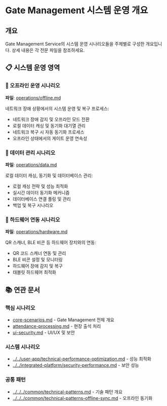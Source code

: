 # Gate Management 시스템 운영 개요

## 개요

Gate Management Service의 시스템 운영 시나리오들을 주제별로 구성한 개요입니다. 상세 내용은 각 전문 파일을 참조하세요.

## 📋 시스템 운영 영역

### 🔄 오프라인 운영 시나리오
**파일**: [operations/offline.md](operations/offline.md)

네트워크 장애 상황에서의 시스템 운영 및 복구 프로세스:
- 네트워크 장애 감지 및 오프라인 모드 전환
- 로컬 데이터 캐싱 및 동기화 대기열 관리
- 네트워크 복구 시 자동 동기화 프로세스
- 오프라인 상태에서의 게이트 운영 연속성

### 💾 데이터 관리 시나리오  
**파일**: [operations/data.md](operations/data.md)

로컬 데이터 캐싱, 동기화 및 데이터베이스 관리:
- 로컬 캐싱 전략 및 성능 최적화
- 실시간 데이터 동기화 메커니즘
- 데이터베이스 연결 풀링 및 관리
- 백업 및 복구 시나리오

### 🔧 하드웨어 연동 시나리오
**파일**: [operations/hardware.md](operations/hardware.md)

QR 스캐너, BLE 비콘 등 하드웨어 장치와의 연동:
- QR 코드 스캐너 연동 및 관리
- BLE 비콘 설정 및 모니터링
- 하드웨어 장애 감지 및 복구
- 태블릿 하드웨어 최적화

## 📚 연관 문서

### 핵심 시나리오
- [core-scenarios.md](core-scenarios.md) - Gate Management 전체 개요
- [attendance-processing.md](attendance-processing.md) - 현장 출석 처리
- [ui-security.md](ui-security.md) - UI/UX 및 보안

### 시스템 시나리오  
- [../../user-app/technical-performance-optimization.md](../../user-app/technical-performance-optimization.md) - 성능 최적화
- [../../integrated-platform/security-performance.md](../../integrated-platform/security-performance.md) - 보안 성능

### 공통 패턴
- [../../../common/technical-patterns.md](../../../common/technical-patterns.md) - 기술 패턴 개요
- [../../../common/technical-patterns-offline-sync.md](../../../common/technical-patterns-offline-sync.md) - 오프라인 동기화

